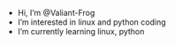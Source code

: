 - Hi, I’m @Valiant-Frog
- I’m interested in linux and python coding
- I’m currently learning linux, python 
